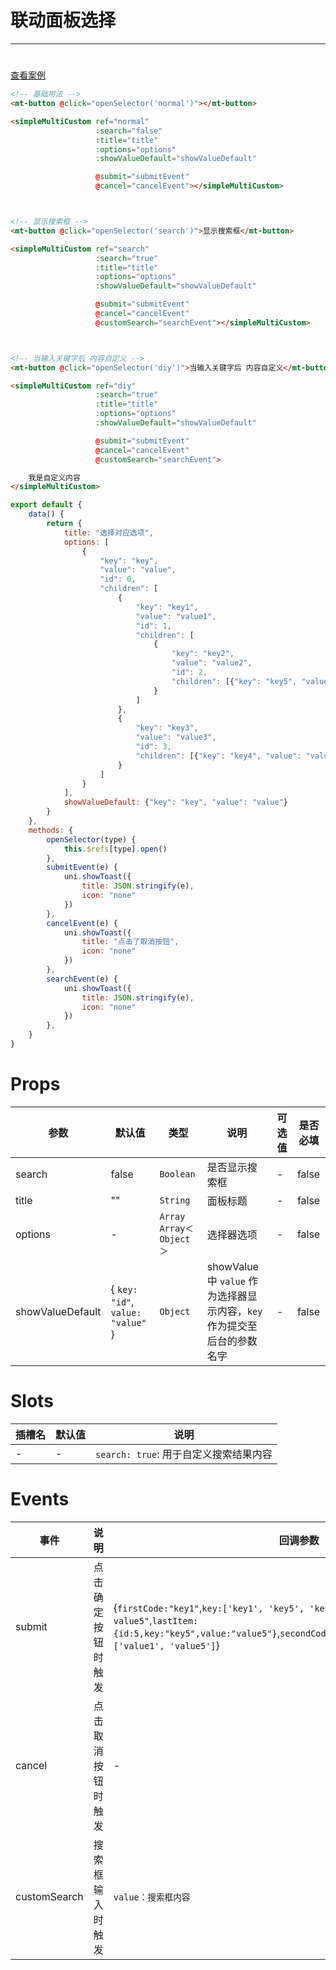 # 联动面板选择

***

#

[查看案例](https://static-363fc8f1-c547-4a87-8d04-6d5ba4035deb.bspapp.com/#/pages/popup/simpleMultiCustom)

```html
<!-- 基础用法 -->
<mt-button @click="openSelector('normal')"></mt-button>

<simpleMultiCustom ref="normal"
                   :search="false"
                   :title="title"
                   :options="options"
                   :showValueDefault="showValueDefault"

                   @submit="submitEvent"
                   @cancel="cancelEvent"></simpleMultiCustom>



<!-- 显示搜索框 -->
<mt-button @click="openSelector('search')">显示搜索框</mt-button>

<simpleMultiCustom ref="search"
                   :search="true"
                   :title="title"
                   :options="options"
                   :showValueDefault="showValueDefault"

                   @submit="submitEvent"
                   @cancel="cancelEvent"
                   @customSearch="searchEvent"></simpleMultiCustom>



<!-- 当输入关键字后 内容自定义 -->
<mt-button @click="openSelector('diy')">当输入关键字后 内容自定义</mt-button>

<simpleMultiCustom ref="diy"
                   :search="true"
                   :title="title"
                   :options="options"
                   :showValueDefault="showValueDefault"

                   @submit="submitEvent"
                   @cancel="cancelEvent"
                   @customSearch="searchEvent">

    我是自定义内容
</simpleMultiCustom>
```

```javascript
export default {
    data() {
        return {
            title: "选择对应选项",
            options: [
                {
                    "key": "key",
                    "value": "value",
                    "id": 0,
                    "children": [
                        {
                            "key": "key1",
                            "value": "value1",
                            "id": 1,
                            "children": [
                                {
                                    "key": "key2",
                                    "value": "value2",
                                    "id": 2,
                                    "children": [{"key": "key5", "value": "value5", "id": 5}]
                                }
                            ]
                        },
                        {
                            "key": "key3",
                            "value": "value3",
                            "id": 3,
                            "children": [{"key": "key4", "value": "value4", "id": 2}]
                        }
                    ]
                }
            ],
            showValueDefault: {"key": "key", "value": "value"}
        }
    },
    methods: {
        openSelector(type) {
            this.$refs[type].open()
        },
        submitEvent(e) {
            uni.showToast({
                title: JSON.stringify(e),
                icon: "none"
            })
        },
        cancelEvent(e) {
            uni.showToast({
                title: "点击了取消按钮",
                icon: "none"
            })
        },
        searchEvent(e) {
            uni.showToast({
                title: JSON.stringify(e),
                icon: "none"
            })
        },
    }
}
```

# Props

| 参数               | 默认值 | 类型                      | 说明                                               | 可选值                     | 是否必填 |
|------------------| ------ |-------------------------|--------------------------------------------------|-------------------------| -------- |
| search           | false                                         | `Boolean`               | 是否显示搜索框                                          | -                                             | false    |
| title            | ""                                         | `String`                | 面板标题                                             | -                                             | false    |
| options          | -                                             | `Array` `Array＜Object＞` | 选择器选项                                            | -                                             | false    |
| showValueDefault | { `key: "id"`, `value: "value"` } | `Object`                | showValue 中 `value` 作为选择器显示内容，`key` 作为提交至后台的参数名字 | -                                             | false    |

# Slots

| 插槽名 | 默认值 | 说明                          |
|-----| ------ |-----------------------------|
| -   | -      | `search: true`: 用于自定义搜索结果内容 |

# Events

| 事件       | 说明        | 回调参数 |
| ---------- |-----------|------|
| submit   | 点击确定按钮时触发 | {`firstCode:"key1"`,`key:['key1', 'key5', 'key5']`,`label:"value1-value5"`,`lastItem:{id:5,key:"key5",value:"value5"}`,`secondCode:"key5"`,`thirdCode:"key5"`,`value:['value1', 'value5']`}   |
| cancel   | 点击取消按钮时触发 | -    |
| customSearch | 搜索框输入时触发     | `value：搜索框内容` |
